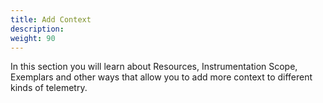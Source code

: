 ```yaml
---
title: Add Context
description:
weight: 90
---
```


In this section you will learn about Resources, Instrumentation Scope, Exemplars
and other ways that allow you to add more context to different kinds of
telemetry.
